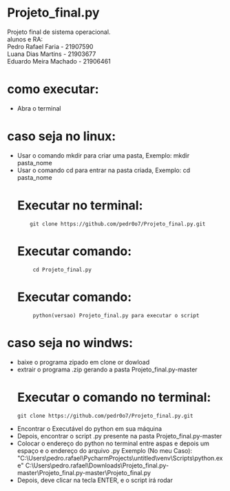 # Projeto_final.py
Projeto final de sistema operacional.\
alunos e RA:                                                                         
Pedro Rafael Faria - 21907590 \
Luana Dias Martins - 21903677 \
Eduardo Meira Machado - 21906461
# como executar:
- Abra o terminal
# caso seja no linux:
- Usar o comando mkdir para criar uma pasta, Exemplo:
            mkdir pasta_nome 
- Usar o comando cd para entrar na pasta criada, Exemplo:
            cd pasta_nome 
     # Executar no terminal:
          git clone https://github.com/pedr0o7/Projeto_final.py.git
     # Executar comando:
           cd Projeto_final.py 
     # Executar comando:
           python(versao) Projeto_final.py para executar o script 
# caso seja no windws:
- baixe o programa zipado em clone or dowload 
- extrair o programa .zip gerando a pasta Projeto_final.py-master 
   # Executar o comando no terminal: 
      git clone https://github.com/pedr0o7/Projeto_final.py.git
- Encontrar o Executável do python em sua máquina 
- Depois, encontrar o script .py presente na pasta Projeto_final.py-master 
- Colocar o endereço do python no terminal entre aspas e depois um espaço e o endereço do arquivo .py 
Exemplo (No meu Caso): \
            "C:\Users\pedro.rafael\PycharmProjects\untitled\venv\Scripts\python.exe" C:\Users\pedro.rafael\Downloads\Projeto_final.py-master\Projeto_final.py-master\Projeto_final.py
- Depois, deve clicar na tecla ENTER, e o script irá rodar 
